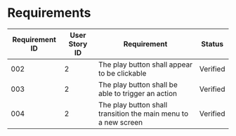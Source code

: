 # Requirements

| **Requirement ID** | **User Story ID** | **Requirement**                                                | **Status** |
| ------------------ | ----------------- | -------------------------------------------------------------- | ---------- |
| 002                  | 2                 | The play button shall appear to be clickable                   | Verified   |
| 003                  | 2                 | The play button shall be able to trigger an action             | Verified   |
| 004                  | 2                 | The play button shall transition the main menu to a new screen | Verified   |
